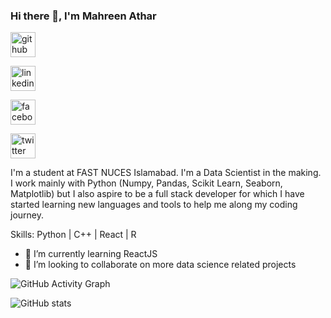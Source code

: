 ### Hi there 👋, I'm Mahreen Athar

[<img src='https://cdn.jsdelivr.net/npm/simple-icons@3.0.1/icons/github.svg' alt='github' height='40'>](https://github.com/MahreenAthar)  

[<img src='https://cdn.jsdelivr.net/npm/simple-icons@3.0.1/icons/linkedin.svg' alt='linkedin' height='40'>](https://www.linkedin.com/in/mahreen-athar-7666ma/) 

[<img src='https://cdn.jsdelivr.net/npm/simple-icons@3.0.1/icons/facebook.svg' alt='facebook' height='40'>](https://www.facebook.com/mahreen.athar.5) 

[<img src='https://cdn.jsdelivr.net/npm/simple-icons@3.0.1/icons/twitter.svg' alt='twitter' height='40'>](https://twitter.com/Tbato_)    

I'm a student at FAST NUCES Islamabad. I'm a Data Scientist in the making. I work mainly with Python (Numpy, Pandas, Scikit Learn, Seaborn, Matplotlib) but I also aspire to be a full stack developer for which I have started learning new languages and tools to help me along my coding journey.

Skills: Python | C++ | React | R

- 🌱 I’m currently learning ReactJS 
- 👯 I’m looking to collaborate on more data science related projects 

![GitHub Activity Graph](https://activity-graph.herokuapp.com/graph?username=MahreenAthar)  

![GitHub stats](https://github-readme-stats.vercel.app/api?username=MahreenAthar&show_icons=true&title_color=fffff&icon_color=bb2acf&text_color=daf7dc&bg_color=151515)

<!--
**MahreenAthar/MahreenAthar** is a ✨ _special_ ✨ repository because its `README.md` (this file) appears on your GitHub profile.

Here are some ideas to get you started:

- 🔭 I’m currently working on ...
- 🌱 I’m currently learning ...
- 👯 I’m looking to collaborate on ...
- 🤔 I’m looking for help with ...
- 💬 Ask me about ...
- 📫 How to reach me: ...
- 😄 Pronouns: ...
- ⚡ Fun fact: ...
-->
